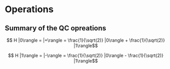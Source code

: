 # Operations

## Summary of the QC opreations


```math
  H |0\rangle = |+\rangle = \frac{1}{\sqrt(2)} |0\rangle + \frac{1}{\sqrt(2)} |1\rangle
```
```math   
  H |1\rangle = |-\rangle = \frac{1}{\sqrt(2)} |0\rangle - \frac{1}{\sqrt(2)} |1\rangle
```